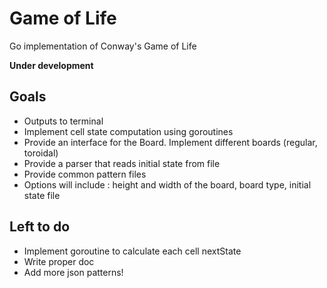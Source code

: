 # Game of Life
Go implementation of Conway's Game of Life

**Under development**

## Goals
- Outputs to terminal
- Implement cell state computation using goroutines
- Provide an interface for the Board. Implement different boards (regular, toroidal)
- Provide a parser that reads initial state from file
- Provide common pattern files
- Options will include : height and width of the board, board type, initial state file


## Left to do
- Implement goroutine to calculate each cell nextState
- Write proper doc
- Add more json patterns!
